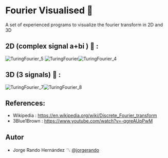 # Fourier Visualised :satellite:
A set of experienced programs to visualize the fourier transform in 2D and 3D

## 2D (complex signal a+bi ) :black_square_button: :
![TuringFourier_5](https://user-images.githubusercontent.com/69701088/182154823-3d219907-2901-4c26-9c51-70d76028ab5f.gif)
![TuringFourier](https://user-images.githubusercontent.com/69701088/182149656-a66916e0-1eca-488a-90d1-e3e12fdd4f5e.gif)![TuringFourier_4](https://user-images.githubusercontent.com/69701088/182152251-5e62ca1c-aecd-48f8-a7f1-c9484269d491.gif) 

## 3D (3 signals) :white_square_button: :
![TuringFourier_7](https://user-images.githubusercontent.com/69701088/182157067-648d2e09-ddf4-4db9-a216-a112a2a5d576.gif)![TuringFourier_8](https://user-images.githubusercontent.com/69701088/182157475-9b8bfa36-6333-4ec1-adb0-7139d7b6c336.gif)

## References:

- Wikipedia : https://en.wikipedia.org/wiki/Discrete_Fourier_transform
- 3Blue1Brown : https://www.youtube.com/watch?v=-qgreAUpPwM
## Autor
* Jorge Rando Hernández :part_alternation_mark: [@jorgerando](https://github.com/jorgerando)
